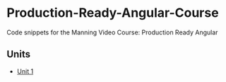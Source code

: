 # Production-Ready-Angular-Course
Code snippets for the Manning Video Course: Production Ready Angular

## Units
* [Unit 1](unit-1/README.md)

